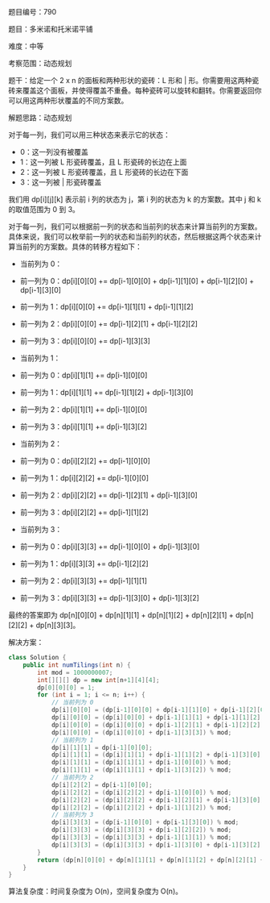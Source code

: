 题目编号：790

题目：多米诺和托米诺平铺

难度：中等

考察范围：动态规划

题干：给定一个 2 x n 的面板和两种形状的瓷砖：L 形和 | 形。你需要用这两种瓷砖来覆盖这个面板，并使得覆盖不重叠。每种瓷砖可以旋转和翻转。你需要返回你可以用这两种形状覆盖的不同方案数。

解题思路：动态规划

对于每一列，我们可以用三种状态来表示它的状态：

- 0：这一列没有被覆盖
- 1：这一列被 L 形瓷砖覆盖，且 L 形瓷砖的长边在上面
- 2：这一列被 L 形瓷砖覆盖，且 L 形瓷砖的长边在下面
- 3：这一列被 | 形瓷砖覆盖

我们用 dp[i][j][k] 表示前 i 列的状态为 j，第 i 列的状态为 k 的方案数。其中 j 和 k 的取值范围为 0 到 3。

对于每一列，我们可以根据前一列的状态和当前列的状态来计算当前列的方案数。具体来说，我们可以枚举前一列的状态和当前列的状态，然后根据这两个状态来计算当前列的方案数。具体的转移方程如下：

- 当前列为 0：

- 前一列为 0：dp[i][0][0] += dp[i-1][0][0] + dp[i-1][1][0] + dp[i-1][2][0] + dp[i-1][3][0]
- 前一列为 1：dp[i][0][0] += dp[i-1][1][1] + dp[i-1][1][2]
- 前一列为 2：dp[i][0][0] += dp[i-1][2][1] + dp[i-1][2][2]
- 前一列为 3：dp[i][0][0] += dp[i-1][3][3]

- 当前列为 1：

- 前一列为 0：dp[i][1][1] += dp[i-1][0][0]
- 前一列为 1：dp[i][1][1] += dp[i-1][1][2] + dp[i-1][3][0]
- 前一列为 2：dp[i][1][1] += dp[i-1][0][0]
- 前一列为 3：dp[i][1][1] += dp[i-1][3][2]

- 当前列为 2：

- 前一列为 0：dp[i][2][2] += dp[i-1][0][0]
- 前一列为 1：dp[i][2][2] += dp[i-1][0][0]
- 前一列为 2：dp[i][2][2] += dp[i-1][2][1] + dp[i-1][3][0]
- 前一列为 3：dp[i][2][2] += dp[i-1][1][2]

- 当前列为 3：

- 前一列为 0：dp[i][3][3] += dp[i-1][0][0] + dp[i-1][3][0]
- 前一列为 1：dp[i][3][3] += dp[i-1][2][2]
- 前一列为 2：dp[i][3][3] += dp[i-1][1][1]
- 前一列为 3：dp[i][3][3] += dp[i-1][3][0] + dp[i-1][3][2]

最终的答案即为 dp[n][0][0] + dp[n][1][1] + dp[n][1][2] + dp[n][2][1] + dp[n][2][2] + dp[n][3][3]。

解决方案：

```java
class Solution {
    public int numTilings(int n) {
        int mod = 1000000007;
        int[][][] dp = new int[n+1][4][4];
        dp[0][0][0] = 1;
        for (int i = 1; i <= n; i++) {
            // 当前列为 0
            dp[i][0][0] = (dp[i-1][0][0] + dp[i-1][1][0] + dp[i-1][2][0] + dp[i-1][3][0]) % mod;
            dp[i][0][0] = (dp[i][0][0] + dp[i-1][1][1] + dp[i-1][1][2]) % mod;
            dp[i][0][0] = (dp[i][0][0] + dp[i-1][2][1] + dp[i-1][2][2]) % mod;
            dp[i][0][0] = (dp[i][0][0] + dp[i-1][3][3]) % mod;
            // 当前列为 1
            dp[i][1][1] = dp[i-1][0][0];
            dp[i][1][1] = (dp[i][1][1] + dp[i-1][1][2] + dp[i-1][3][0]) % mod;
            dp[i][1][1] = (dp[i][1][1] + dp[i-1][0][0]) % mod;
            dp[i][1][1] = (dp[i][1][1] + dp[i-1][3][2]) % mod;
            // 当前列为 2
            dp[i][2][2] = dp[i-1][0][0];
            dp[i][2][2] = (dp[i][2][2] + dp[i-1][0][0]) % mod;
            dp[i][2][2] = (dp[i][2][2] + dp[i-1][2][1] + dp[i-1][3][0]) % mod;
            dp[i][2][2] = (dp[i][2][2] + dp[i-1][1][2]) % mod;
            // 当前列为 3
            dp[i][3][3] = (dp[i-1][0][0] + dp[i-1][3][0]) % mod;
            dp[i][3][3] = (dp[i][3][3] + dp[i-1][2][2]) % mod;
            dp[i][3][3] = (dp[i][3][3] + dp[i-1][1][1]) % mod;
            dp[i][3][3] = (dp[i][3][3] + dp[i-1][3][0] + dp[i-1][3][2]) % mod;
        }
        return (dp[n][0][0] + dp[n][1][1] + dp[n][1][2] + dp[n][2][1] + dp[n][2][2] + dp[n][3][3]) % mod;
    }
}
```

算法复杂度：时间复杂度为 O(n)，空间复杂度为 O(n)。